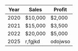 | Year | Sales   | Profit |
|------|---------|--------|
| 2020 | $10,000 | $2,000 |
| 2021 | $15,000 | $3,500 |
| 2022 | $20,000 | $5,000 |
| 2025 | r,fgjkd | odojwso|
